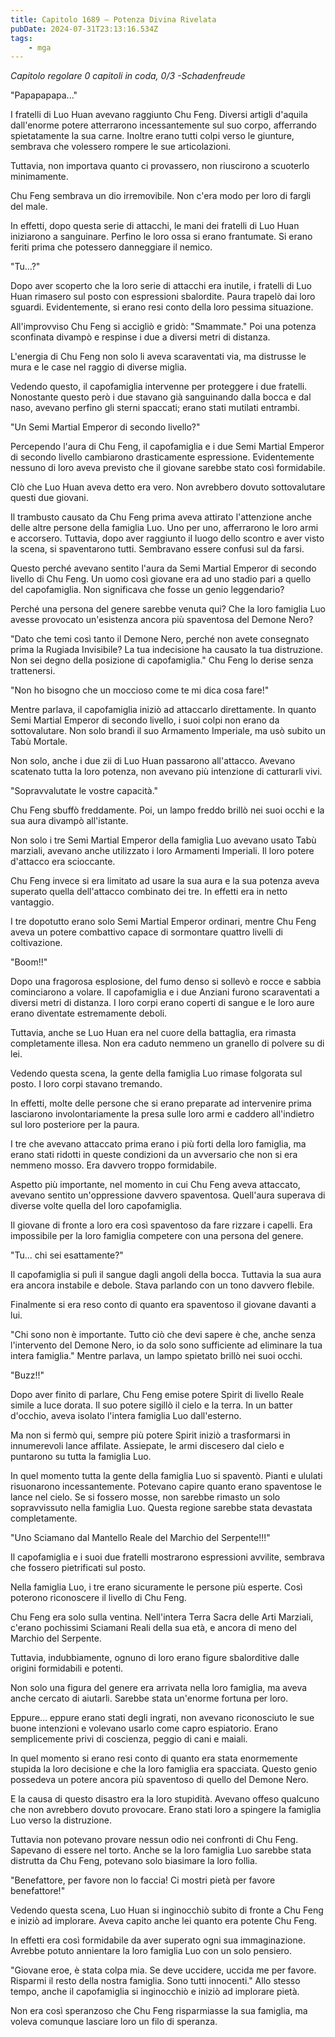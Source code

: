 ```yaml
---
title: Capitolo 1689 – Potenza Divina Rivelata
pubDate: 2024-07-31T23:13:16.534Z
tags:
    - mga
---
```



<em>Capitolo regolare
0 capitoli in coda, 0/3
-Schadenfreude</em>


"Papapapapa..."


I fratelli di Luo Huan avevano raggiunto Chu Feng. Diversi artigli d'aquila dall'enorme potere atterrarono incessantemente sul suo corpo, afferrando spietatamente la sua carne. Inoltre erano tutti colpi verso le giunture, sembrava che volessero rompere le sue articolazioni.


Tuttavia, non importava quanto ci provassero, non riuscirono a scuoterlo minimamente.


Chu Feng sembrava un dio irremovibile. Non c'era modo per loro di fargli del male.


In effetti, dopo questa serie di attacchi, le mani dei fratelli di Luo Huan iniziarono a sanguinare. Perfino le loro ossa si erano frantumate. Si erano feriti prima che potessero danneggiare il nemico.


"Tu...?"


Dopo aver scoperto che la loro serie di attacchi era inutile, i fratelli di Luo Huan rimasero sul posto con espressioni sbalordite. Paura trapelò dai loro sguardi. Evidentemente, si erano resi conto della loro pessima situazione.


All'improvviso Chu Feng si accigliò e gridò: "Smammate." Poi una potenza sconfinata divampò e respinse i due a diversi metri di distanza.


L'energia di Chu Feng non solo li aveva scaraventati via, ma distrusse le mura e le case nel raggio di diverse miglia.


Vedendo questo, il capofamiglia intervenne per proteggere i due fratelli. Nonostante questo però i due stavano già sanguinando dalla bocca e dal naso, avevano perfino gli sterni spaccati; erano stati mutilati entrambi.


"Un Semi Martial Emperor di secondo livello?"


Percependo l'aura di Chu Feng, il capofamiglia e i due Semi Martial Emperor di secondo livello cambiarono drasticamente espressione. Evidentemente nessuno di loro aveva previsto che il giovane sarebbe stato così formidabile.


CIò che Luo Huan aveva detto era vero. Non avrebbero dovuto sottovalutare questi due giovani.


Il trambusto causato da Chu Feng prima aveva attirato l'attenzione anche delle altre persone della famiglia Luo. Uno per uno, afferrarono le loro armi e accorsero. Tuttavia, dopo aver raggiunto il luogo dello scontro e aver visto la scena, si spaventarono tutti. Sembravano essere confusi sul da farsi.


Questo perché avevano sentito l'aura da Semi Martial Emperor di secondo livello di Chu Feng. Un uomo così giovane era ad uno stadio pari a quello del capofamiglia. Non significava che fosse un genio leggendario?


Perché una persona del genere sarebbe venuta qui? Che la loro famiglia Luo avesse provocato un'esistenza ancora più spaventosa del Demone Nero?


"Dato che temi così tanto il Demone Nero, perché non avete consegnato prima la Rugiada Invisibile? La tua indecisione ha causato la tua distruzione. Non sei degno della posizione di capofamiglia." Chu Feng lo derise senza trattenersi.


"Non ho bisogno che un moccioso come te mi dica cosa fare!"


Mentre parlava, il capofamiglia iniziò ad attaccarlo direttamente. In quanto Semi Martial Emperor di secondo livello, i suoi colpi non erano da sottovalutare. Non solo brandì il suo Armamento Imperiale, ma usò subito un Tabù Mortale.


Non solo, anche i due zii di Luo Huan passarono all'attacco. Avevano scatenato tutta la loro potenza, non avevano più intenzione di catturarli vivi.


"Sopravvalutate le vostre capacità."


Chu Feng sbuffò freddamente. Poi, un lampo freddo brillò nei suoi occhi e la sua aura divampò all'istante.


Non solo i tre Semi Martial Emperor della famiglia Luo avevano usato Tabù marziali, avevano anche utilizzato i loro Armamenti Imperiali. Il loro potere d'attacco era scioccante.


Chu Feng invece si era limitato ad usare la sua aura e la sua potenza aveva superato quella dell'attacco combinato dei tre. In effetti era in netto vantaggio.


I tre dopotutto erano solo Semi Martial Emperor ordinari, mentre Chu Feng aveva un potere combattivo capace di sormontare quattro livelli di coltivazione.


"Boom!!"


Dopo una fragorosa esplosione, del fumo denso si sollevò e rocce e sabbia cominciarono a volare. Il capofamiglia e i due Anziani furono scaraventati a diversi metri di distanza. I loro corpi erano coperti di sangue e le loro aure erano diventate estremamente deboli.


Tuttavia, anche se Luo Huan era nel cuore della battaglia, era rimasta completamente illesa. Non era caduto nemmeno un granello di polvere su di lei.


Vedendo questa scena, la gente della famiglia Luo rimase folgorata sul posto. I loro corpi stavano tremando.


In effetti, molte delle persone che si erano preparate ad intervenire prima lasciarono involontariamente la presa sulle loro armi e caddero all'indietro sul loro posteriore per la paura.


I tre che avevano attaccato prima erano i più forti della loro famiglia, ma erano stati ridotti in queste condizioni da un avversario che non si era nemmeno mosso. Era davvero troppo formidabile.


Aspetto più importante, nel momento in cui Chu Feng aveva attaccato, avevano sentito un'oppressione davvero spaventosa. Quell'aura superava di diverse volte quella del loro capofamiglia.


Il giovane di fronte a loro era così spaventoso da fare rizzare i capelli. Era impossibile per la loro famiglia competere con una persona del genere.


"Tu... chi sei esattamente?"


Il capofamiglia si pulì il sangue dagli angoli della bocca. Tuttavia la sua aura era ancora instabile e debole. Stava parlando con un tono davvero flebile.


Finalmente si era reso conto di quanto era spaventoso il giovane davanti a lui.


"Chi sono non è importante. Tutto ciò che devi sapere è che, anche senza l'intervento del Demone Nero, io da solo sono sufficiente ad eliminare la tua intera famiglia." Mentre parlava, un lampo spietato brillò nei suoi occhi.


"Buzz!!"


Dopo aver finito di parlare, Chu Feng emise potere Spirit di livello Reale simile a luce dorata. Il suo potere sigillò il cielo e la terra. In un batter d'occhio, aveva isolato l'intera famiglia Luo dall'esterno.


Ma non si fermò qui, sempre più potere Spirit iniziò a trasformarsi in innumerevoli lance affilate. Assiepate, le armi discesero dal cielo e puntarono su tutta la famiglia Luo.


In quel momento tutta la gente della famiglia Luo si spaventò. Pianti e ululati risuonarono incessantemente. Potevano capire quanto erano spaventose le lance nel cielo. Se si fossero mosse, non sarebbe rimasto un solo sopravvissuto nella famiglia Luo. Questa regione sarebbe stata devastata completamente.


"Uno Sciamano dal Mantello Reale del Marchio del Serpente!!!"


Il capofamiglia e i suoi due fratelli mostrarono espressioni avvilite, sembrava che fossero pietrificati sul posto.


Nella famiglia Luo, i tre erano sicuramente le persone più esperte. Così poterono riconoscere il livello di Chu Feng.


Chu Feng era solo sulla ventina. Nell'intera Terra Sacra delle Arti Marziali, c'erano pochissimi Sciamani Reali della sua età, e ancora di meno del Marchio del Serpente.


Tuttavia, indubbiamente, ognuno di loro erano figure sbalorditive dalle origini formidabili e potenti.


Non solo una figura del genere era arrivata nella loro famiglia, ma aveva anche cercato di aiutarli. Sarebbe stata un'enorme fortuna per loro.


Eppure... eppure erano stati degli ingrati, non avevano riconosciuto le sue buone intenzioni e volevano usarlo come capro espiatorio. Erano semplicemente privi di coscienza, peggio di cani e maiali.


In quel momento si erano resi conto di quanto era stata enormemente stupida la loro decisione e che la loro famiglia era spacciata. Questo genio possedeva un potere ancora più spaventoso di quello del Demone Nero.


E la causa di questo disastro era la loro stupidità. Avevano offeso qualcuno che non avrebbero dovuto provocare. Erano stati loro a spingere la famiglia Luo verso la distruzione.


Tuttavia non potevano provare nessun odio nei confronti di Chu Feng. Sapevano di essere nel torto. Anche se la loro famiglia Luo sarebbe stata distrutta da Chu Feng, potevano solo biasimare la loro follia.


"Benefattore, per favore non lo faccia! Ci mostri pietà per favore benefattore!"


Vedendo questa scena, Luo Huan si inginocchiò subito di fronte a Chu Feng e iniziò ad implorare. Aveva capito anche lei quanto era potente Chu Feng.


In effetti era così formidabile da aver superato ogni sua immaginazione. Avrebbe potuto annientare la loro famiglia Luo con un solo pensiero.


"Giovane eroe, è stata colpa mia. Se deve uccidere, uccida me per favore. Risparmi il resto della nostra famiglia. Sono tutti innocenti." Allo stesso tempo, anche il capofamiglia si inginocchiò e iniziò ad implorare pietà.


Non era così speranzoso che Chu Feng risparmiasse la sua famiglia, ma voleva comunque lasciare loro un filo di speranza.
                                


                                



